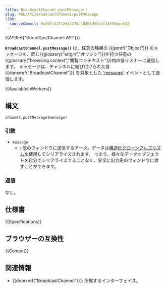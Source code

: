 ```yaml
---
title: BroadcastChannel.postMessage()
slug: Web/API/BroadcastChannel/postMessage
l10n:
  sourceCommit: 9ad07c43f42e14278a4040fd554af33699aea632
---
```


{{APIRef("BroadCastChannel API")}}

**`BroadcastChannel.postMessage()`** は、任意の種類の {{jsxref("Object")}} のメッセージを、同じ{{glossary("origin","オリジン")}}を持つ任意の{{glossary("browsing context","閲覧コンテキスト")}}内の各リスナーに送信します。 メッセージは、チャンネルに結び付けられた各 {{domxref("BroadcastChannel")}} を対象とした ['message'](/ja/docs/Web/API/BroadcastChannel/message_event) イベントとして送信します。

{{AvailableInWorkers}}

## 構文

```js-nolint
channel.postMessage(message)
```

### 引数

- `message`
  - : 他のウィンドウに送信するデータ。データは[構造化クローンアルゴリズム](/ja/docs/Web/API/Web_Workers_API/Structured_clone_algorithm)を使用してシリアライズされます。
    つまり、様々なデータオブジェクトを自分でシリアライズすることなく、安全に出力先のウィンドウに渡すことができます。

### 返値

なし。

## 仕様書

{{Specifications}}

## ブラウザーの互換性

{{Compat}}

## 関連情報

- {{domxref("BroadcastChannel")}}: 所属するインターフェイス。
